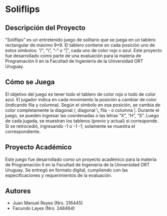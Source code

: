 # Soliflips

## Descripción del Proyecto

“Soliflips” es un entretenido juego de solitario que se juega en un tablero rectangular de máximo 9*9. El tablero contiene en cada posición uno de estos símbolos: “/”, “\\”, “-“ o “|”, cada uno de color rojo o azul. Este proyecto fue desarrollado como parte de una evaluación para la materia de Programación II en la Facultad de Ingeniería de la Universidad ORT Uruguay.

## Cómo se Juega

El objetivo del juego es tener todo el tablero de color rojo o todo de color azul. El jugador indica en cada movimiento la posición a cambiar de color (indicando fila y columna). Según el símbolo en esa posición, se cambia de color completamente la diagonal /, diagonal \\, fila - o columna |. Durante el juego, se pueden ingresar las coordenadas o las letras “X”, “H”, “S”. Luego de cada jugada, se muestran los tableros (previo y actual) si corresponde. Si se retrocedió, ingresando -1 o -1 -1, solamente se muestra el correspondiente.

## Proyecto Académico

Este juego fue desarrollado como un proyecto académico para la materia de Programación II en la Facultad de Ingeniería de la Universidad ORT Uruguay. Se entregó en formato digital, cumpliendo con las especificaciones y requerimientos de la evaluación.

## Autores

- Juan Manuel Reyes (Nro. 316445)
- Facundo Layes (Nro. 248464)
